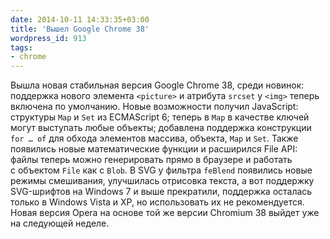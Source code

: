 ```yaml
---
date: 2014-10-11 14:33:35+03:00
title: 'Вышел Google Chrome 38'
wordpress_id: 913
tags:
- chrome
---
```


Вышла новая стабильная версия Google Chrome 38, среди новинок: поддержка нового элемента `<picture>` и атрибута `srcset` у `<img>` теперь включена по умолчанию. Новые возможности получил JavaScript: структуры `Map` и `Set` из ECMAScript 6; теперь в `Map` в качестве ключей могут выступать любые объекты; добавлена поддержка конструкции `for … of` для обхода элементов массива, объекта, `Map` и `Set`. Также появились новые математические функции и расширился File API: файлы теперь можно генерировать прямо в браузере и работать с объектом `File` как с `Blob`. В SVG у фильтра `feBlend` появились новые режимы смешивания, улучшилась отрисовка текста, а вот поддержку SVG-шрифтов на Windows 7 и выше прекратили, поддержка осталась только в Windows Vista и XP, но использовать их не рекомендуется. Новая версия Opera на основе той же версии Chromium 38 выйдет уже на следующей неделе.
